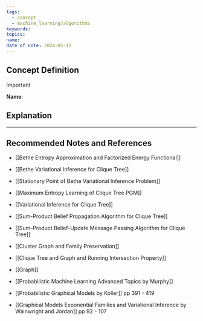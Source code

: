 ```yaml
---
tags:
  - concept
  - machine_learning/algorithms
keywords: 
topics: 
name: 
date of note: 2024-05-12
---
```


## Concept Definition

>[!important]
>**Name**: 



## Explanation





-----------
##  Recommended Notes and References

- [[Bethe Entropy Approximation and Factorized Energy Functional]]
- [[Bethe Variational Inference for Clique Tree]]
- [[Stationary Point of Bethe Variational Inference Problem]]

- [[Maximum Entropy Learning of Clique Tree PGM]]
- [[Variational Inference for Clique Tree]]

- [[Sum-Product Belief Propagation Algorithm for Clique Tree]]
- [[Sum-Product Belief-Update Message Passing Algorithm for Clique Tree]]

- [[Cluster Graph and Family Preservation]]
- [[Clique Tree and Graph and Running Intersection Property]]
- [[Graph]]


- [[Probabilistic Machine Learning Advanced Topics by Murphy]] 
- [[Probabilistic Graphical Models by Koller]] pp 391 - 419
- [[Graphical Models Exponential Families and Variational Inference by Wainwright and Jordan]] pp 92 - 107